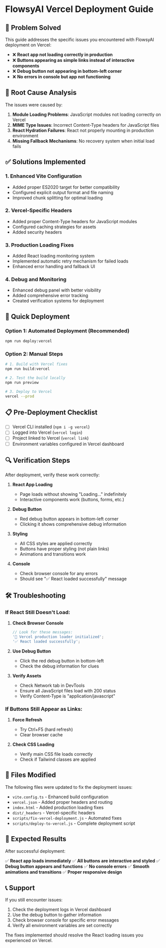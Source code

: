 # FlowsyAI Vercel Deployment Guide

## 🚨 Problem Solved

This guide addresses the specific issues you encountered with FlowsyAI
deployment on Vercel:

- ❌ **React app not loading correctly in production**
- ❌ **Buttons appearing as simple links instead of interactive components**
- ❌ **Debug button not appearing in bottom-left corner**
- ❌ **No errors in console but app not functioning**

## 🔧 Root Cause Analysis

The issues were caused by:

1. **Module Loading Problems**: JavaScript modules not loading correctly on
   Vercel
2. **MIME Type Issues**: Incorrect Content-Type headers for JavaScript files
3. **React Hydration Failures**: React not properly mounting in production
   environment
4. **Missing Fallback Mechanisms**: No recovery system when initial load fails

## ✅ Solutions Implemented

### 1. **Enhanced Vite Configuration**

- Added proper ES2020 target for better compatibility
- Configured explicit output format and file naming
- Improved chunk splitting for optimal loading

### 2. **Vercel-Specific Headers**

- Added proper Content-Type headers for JavaScript modules
- Configured caching strategies for assets
- Added security headers

### 3. **Production Loading Fixes**

- Added React loading monitoring system
- Implemented automatic retry mechanism for failed loads
- Enhanced error handling and fallback UI

### 4. **Debug and Monitoring**

- Enhanced debug panel with better visibility
- Added comprehensive error tracking
- Created verification systems for deployment

## 🚀 Quick Deployment

### Option 1: Automated Deployment (Recommended)

```bash
npm run deploy:vercel
```

### Option 2: Manual Steps

```bash
# 1. Build with Vercel fixes
npm run build:vercel

# 2. Test the build locally
npm run preview

# 3. Deploy to Vercel
vercel --prod
```

## 📋 Pre-Deployment Checklist

- [ ] Vercel CLI installed (`npm i -g vercel`)
- [ ] Logged into Vercel (`vercel login`)
- [ ] Project linked to Vercel (`vercel link`)
- [ ] Environment variables configured in Vercel dashboard

## 🔍 Verification Steps

After deployment, verify these work correctly:

1. **React App Loading**

   - Page loads without showing "Loading..." indefinitely
   - Interactive components work (buttons, forms, etc.)

2. **Debug Button**

   - Red debug button appears in bottom-left corner
   - Clicking it shows comprehensive debug information

3. **Styling**

   - All CSS styles are applied correctly
   - Buttons have proper styling (not plain links)
   - Animations and transitions work

4. **Console**
   - Check browser console for any errors
   - Should see "✅ React loaded successfully" message

## 🛠️ Troubleshooting

### If React Still Doesn't Load:

1. **Check Browser Console**

   ```javascript
   // Look for these messages:
   '🚀 Vercel production loader initialized';
   '✅ React loaded successfully';
   ```

2. **Use Debug Button**

   - Click the red debug button in bottom-left
   - Check the debug information for clues

3. **Verify Assets**
   - Check Network tab in DevTools
   - Ensure all JavaScript files load with 200 status
   - Verify Content-Type is "application/javascript"

### If Buttons Still Appear as Links:

1. **Force Refresh**

   - Try Ctrl+F5 (hard refresh)
   - Clear browser cache

2. **Check CSS Loading**
   - Verify main CSS file loads correctly
   - Check if Tailwind classes are applied

## 📁 Files Modified

The following files were updated to fix the deployment issues:

- `vite.config.ts` - Enhanced build configuration
- `vercel.json` - Added proper headers and routing
- `index.html` - Added production loading fixes
- `dist/_headers` - Vercel-specific headers
- `scripts/fix-vercel-deployment.js` - Automated fixes
- `scripts/deploy-to-vercel.js` - Complete deployment script

## 🎯 Expected Results

After successful deployment:

✅ **React app loads immediately** ✅ **All buttons are interactive and styled**
✅ **Debug button appears and functions** ✅ **No console errors** ✅ **Smooth
animations and transitions** ✅ **Proper responsive design**

## 📞 Support

If you still encounter issues:

1. Check the deployment logs in Vercel dashboard
2. Use the debug button to gather information
3. Check browser console for specific error messages
4. Verify all environment variables are set correctly

The fixes implemented should resolve the React loading issues you experienced on
Vercel.
